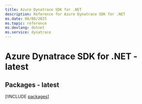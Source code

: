 ```yaml
---
title: Azure Dynatrace SDK for .NET
description: Reference for Azure Dynatrace SDK for .NET
ms.date: 08/08/2025
ms.topic: reference
ms.devlang: dotnet
ms.service: dynatrace
---
```

# Azure Dynatrace SDK for .NET - latest
## Packages - latest
[!INCLUDE [packages](dynatrace-index.md)]